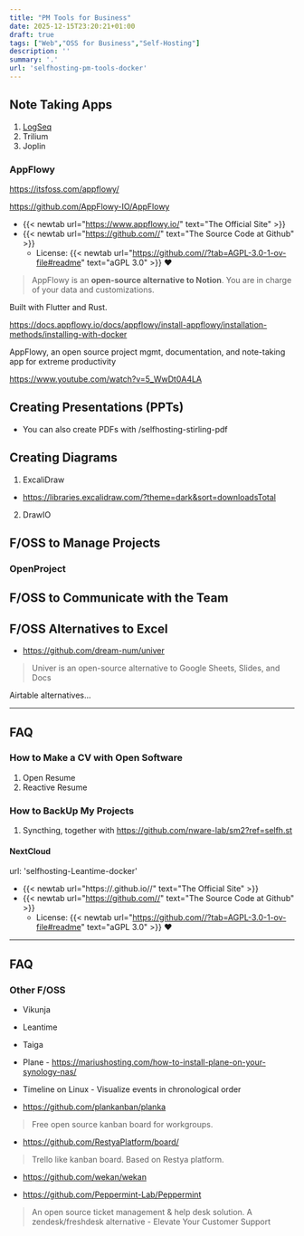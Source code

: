 ```yaml
---
title: "PM Tools for Business"
date: 2025-12-15T23:20:21+01:00
draft: true
tags: ["Web","OSS for Business","Self-Hosting"] 
description: ''
summary: '.'    
url: 'selfhosting-pm-tools-docker'    
---
```


## Note Taking Apps

1. [LogSeq](https://fossengineer.com/selfhosting-logseq/)
2. Trilium
3. Joplin

### AppFlowy

https://itsfoss.com/appflowy/


https://github.com/AppFlowy-IO/AppFlowy


* {{< newtab url="https://www.appflowy.io/" text="The  Official Site" >}}
* {{< newtab url="https://github.com//" text="The  Source Code at Github" >}}
    * License: {{< newtab url="https://github.com//?tab=AGPL-3.0-1-ov-file#readme" text="aGPL 3.0" >}} ❤️

> AppFlowy is an **open-source alternative to Notion**. You are in charge of your data and customizations.

Built with Flutter and Rust.


<https://docs.appflowy.io/docs/appflowy/install-appflowy/installation-methods/installing-with-docker>

AppFlowy, an open source project mgmt, documentation, and note-taking app for extreme productivity


<https://www.youtube.com/watch?v=5_WwDt0A4LA>


## Creating Presentations (PPTs)

* You can also create PDFs with /selfhosting-stirling-pdf

## Creating Diagrams

1. ExcaliDraw

* https://libraries.excalidraw.com/?theme=dark&sort=downloadsTotal

2. DrawIO

## F/OSS to Manage Projects

### OpenProject


## F/OSS to Communicate with the Team

## F/OSS Alternatives to Excel

* https://github.com/dream-num/univer

> Univer is an open-source alternative to Google Sheets, Slides, and Docs

Airtable alternatives...


---

## FAQ


### How to Make a CV with Open Software

1. Open Resume
2. Reactive Resume

### How to BackUp My Projects

1. Syncthing, together with https://github.com/nware-lab/sm2?ref=selfh.st

#### NextCloud


url: 'selfhosting-Leantime-docker'

* {{< newtab url="https://.github.io//" text="The  Official Site" >}}
* {{< newtab url="https://github.com//" text="The  Source Code at Github" >}}
    * License: {{< newtab url="https://github.com//?tab=AGPL-3.0-1-ov-file#readme" text="aGPL 3.0" >}} ❤️


---

## FAQ

### Other F/OSS

* Vikunja
* Leantime
* Taiga
* Plane - https://mariushosting.com/how-to-install-plane-on-your-synology-nas/

* Timeline on Linux - Visualize events in chronological order

* https://github.com/plankanban/planka

> Free open source kanban board for workgroups.

* https://github.com/RestyaPlatform/board/

>  Trello like kanban board. Based on Restya platform. 

* https://github.com/wekan/wekan

* https://github.com/Peppermint-Lab/Peppermint

>  An open source ticket management & help desk solution. A zendesk/freshdesk alternative - Elevate Your Customer Support